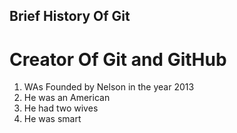 ## Brief History Of Git

# Creator Of Git and GitHub

1. WAs Founded by Nelson in the year 2013
2. He was an American
3. He had two wives
4. He was smart
